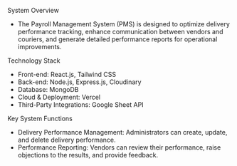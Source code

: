 System Overview
 - The Payroll Management System (PMS) is designed to optimize delivery performance tracking, enhance communication between vendors and couriers, and generate detailed 
   performance reports for operational improvements.

Technology Stack
 - Front-end: React.js, Tailwind CSS
 - Back-end: Node.js, Express.js, Cloudinary
 - Database: MongoDB
 - Cloud & Deployment: Vercel
 - Third-Party Integrations: Google Sheet API

Key System Functions
 - Delivery Performance Management: Administrators can create, update, and delete delivery performance.
 - Performance Reporting: Vendors can review their performance, raise objections to the results, and provide feedback.
 
 
